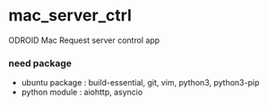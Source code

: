 # mac_server_ctrl
ODROID Mac Request server control app

### need package
* ubuntu package : build-essential, git, vim, python3, python3-pip
* python module : aiohttp, asyncio
